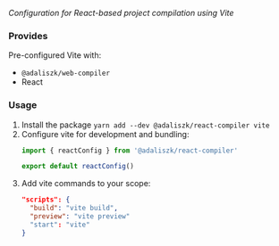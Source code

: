 _Configuration for React-based project compilation using Vite_

### Provides

Pre-configured Vite with:
- `@adaliszk/web-compiler`
- React

### Usage

1. Install the package `yarn add --dev @adaliszk/react-compiler vite`
2. Configure vite for development and bundling:
    ```typescript
   import { reactConfig } from '@adaliszk/react-compiler'
   
   export default reactConfig()
   ```
3. Add vite commands to your scope:
    ```json
   "scripts": {
      "build": "vite build",
      "preview": "vite preview"
      "start": "vite"
   }
   ```